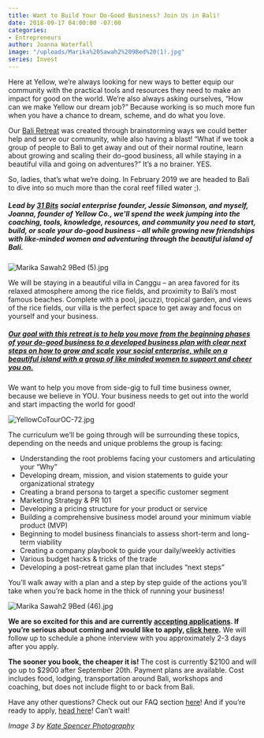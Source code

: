 ```yaml
---
title: Want to Build Your Do-Good Business? Join Us in Bali!
date: 2018-09-17 04:00:00 -07:00
categories:
- Entrepreneurs
author: Joanna Waterfall
image: "/uploads/Marika%20Sawah2%209Bed%20(1).jpg"
series: Invest
---
```


Here at Yellow, we’re always looking for new ways to better equip our community with the practical tools and resources they need to make an impact for good on the world. We’re also always asking ourselves, “How can we make Yellow our dream job?” Because working is so much more fun when you have a chance to dream, scheme, and do what you love. 

Our [Bali Retreat](https://yellowco.co/retreats/bali/) was created through brainstorming ways we could better help and serve our community, while also having a blast! “What if we took a group of people to Bali to get away and out of their normal routine, learn about growing and scaling their do-good business, all while staying in a beautiful villa and going on adventures?” It’s a no brainer. YES.

So, ladies, that’s what we’re doing. In February 2019 we are headed to Bali to dive into so much more than the coral reef filled water ;).

##### Lead by [31 Bits](https://31bits.com/) social enterprise founder, Jessie Simonson, and myself, Joanna, founder of Yellow Co., we'll spend the week jumping into the coaching, tools, knowledge, resources, and community you need to start, build, or scale your do-good business – all while growing new friendships with like-minded women and adventuring through the beautiful island of Bali.

![Marika Sawah2 9Bed (5).jpg](/uploads/Marika%20Sawah2%209Bed%20(5).jpg)

We will be staying in a beautiful villa in Canggu – an area favored for its relaxed atmosphere among the rice fields, and proximity to Bali’s most famous beaches. Complete with a pool, jacuzzi, tropical garden, and views of the rice fields, our villa is the perfect space to get away and focus on yourself and your business.

##### [Our goal with this retreat is to help you move from the beginning phases of your do-good business to a developed business plan with clear next steps on how to grow and scale your social enterprise, while on a beautiful island with a group of like minded women to support and cheer you on.](https://yellowco.co/retreats/bali/) 

We want to help you move from side-gig to full time business owner, because we believe in YOU. Your business needs to get out into the world and start impacting the world for good!

![YellowCoTourOC-72.jpg](/uploads/YellowCoTourOC-72.jpg)

The curriculum we’ll be going through will be surrounding these topics, depending on the needs and unique problems the group is facing:

- Understanding the root problems facing your customers and articulating your “Why” 
- Developing dream, mission, and vision statements to guide your organizational strategy
- Creating a brand persona to target a specific customer segment
- Marketing Strategy & PR 101 
- Developing a pricing structure for your product or service 
- Building a comprehensive business model around your minimum viable product (MVP)
- Beginning to model business financials to assess short-term and long-term viability 
- Creating a company playbook to guide your daily/weekly activities 
- Various budget hacks & tricks of the trade 
- Developing a post-retreat game plan that includes “next steps”

You’ll walk away with a plan and a step by step guide of the actions you’ll take when you’re back home in the thick of running your business!

![Marika Sawah2 9Bed (46).jpg](/uploads/Marika%20Sawah2%209Bed%20(46).jpg)

**We are so excited for this and are currently [accepting applications](https://yellowco.typeform.com/to/jIzB0Y). If you’re serious about coming and would like to apply, [click here](https://yellowco.typeform.com/to/jIzB0Y).** We will follow up to schedule a phone interview with you approximately 2-3 days after you apply.

**The sooner you book, the cheaper it is!** The cost is currently $2100 and will go up to $2900 after September 20th. Payment plans are available. Cost includes food, lodging, transportation around Bali, workshops and coaching, but does not include flight to or back from Bali.

Have any other questions? Check out our FAQ section [here](https://yellowco.co/retreats/bali/)! And if you’re ready to apply, [head here](https://yellowco.typeform.com/to/jIzB0Y)! Can’t wait!

_Image 3 by [Kate Spencer Photography](http://katespencerphoto.com/)_
